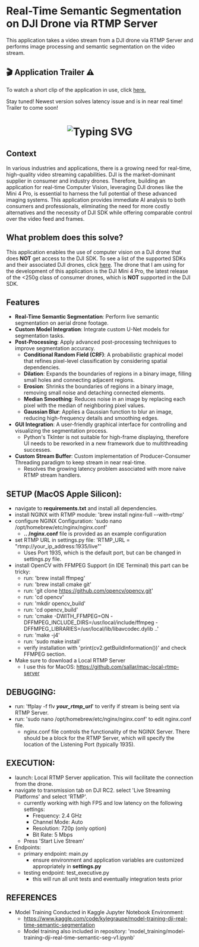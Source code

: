 # Real-Time Semantic Segmentation on DJI Drone via RTMP Server

This application takes a video stream from a DJI drone via RTMP Server and performs image processing and semantic segmentation on the video stream.

## 🎬 Application Trailer ⚠️

To watch a short clip of the application in use, click [here.](https://www.graupe.io/portfolio/real-time-computer-vision-streamed-via-dji-drone)

Stay tuned! Newest version solves latency issue and is in near real time! Trailer to come soon!

<h1 align="center">
  <img src="https://readme-typing-svg.demolab.com?font=Fira+Code&size=25&duration=2000&pause=10000&color=0FFFD0&center=false&vCenter=true&width=1000&lines=LEAVE+A+STAR+OR+A+FOLLOW+IF+THIS+REPO+IS+HELPFUL!" alt="Typing SVG" />
</h1>

## Context 

In various industries and applications, there is a growing need for real-time, high-quality video streaming capabilities. DJI is the market-dominant supplier in consumer and industry drones. Therefore, building an application for real-time Computer Vision, leveraging DJI drones like the Mini 4 Pro, is essential to harness the full potential of these advanced imaging systems. This application provides immediate AI analysis to both consumers and professionals, eliminating the need for more costly alternatives and the necessity of DJI SDK while offering comparable control over the video feed and frames.

## What problem does this solve?

This application enables the use of computer vision on a DJI drone that does **NOT** get access to the DJI SDK. To see a list of the supported SDKs and their associated DJI drones, click [here](https://developer.dji.com/). The drone that I am using for the development of this application is the DJI Mini 4 Pro, the latest release of the <250g class of consumer drones, which is **NOT** supported in the DJI SDK.

## Features

- **Real-Time Semantic Segmentation**: Perform live semantic segmentation on aerial drone footage.
- **Custom Model Integration**: Integrate custom U-Net models for segmentation tasks.
- **Post-Processing**: Apply advanced post-processing techniques to improve segmentation accuracy.
  - **Conditional Random Field (CRF)**: A probabilistic graphical model that refines pixel-level classification by considering spatial dependencies.
  - **Dilation**: Expands the boundaries of regions in a binary image, filling small holes and connecting adjacent regions.
  - **Erosion**: Shrinks the boundaries of regions in a binary image, removing small noise and detaching connected elements.
  - **Median Smoothing**: Reduces noise in an image by replacing each pixel with the median of neighboring pixel values.
  - **Gaussian Blur**: Applies a Gaussian function to blur an image, reducing high-frequency details and smoothing edges.
- **GUI Integration**: A user-friendly graphical interface for controlling and visualizing the segmentation process.
  - Python's TkInter is not suitable for high-frame displaying, therefore UI needs to be reworked in a new framework due to multithreading successes.
- **Custom Stream Buffer**: Custom implementation of Producer-Consumer Threading paradigm to keep stream in near real-time.
  - Resolves the growing latency problem associated with more naive RTMP stream handlers.

## SETUP (MacOS Apple Silicon):
- navigate to **requirements.txt** and install all dependencies.
- install NGINX with RTMP module: 'brew install nginx-full --with-rtmp'
- configure NGINX Configuration: 'sudo nano /opt/homebrew/etc/nginx/nginx.conf'
  - **.. /nginx.conf** file is provided as an example configuration
- set RTMP URL in settings.py file: 'RTMP_URL = "rtmp://your_ip_address:1935/live"'
  - Uses Port 1935, which is the default port, but can be changed in settings.py file.
- install OpenCV with FFMPEG Support (in IDE Terminal) this part can be tricky:
  - run: 'brew install ffmpeg'
  - run: 'brew install cmake git'
  - run: 'git clone https://github.com/opencv/opencv.git'
  - run: 'cd opencv'
  - run: 'mkdir opencv_build'
  - run: 'cd opencv_build'
  - run: 'cmake -DWITH_FFMPEG=ON -DFFMPEG_INCLUDE_DIRS=/usr/local/include/ffmpeg -DFFMPEG_LIBRARIES=/usr/local/lib/libavcodec.dylib ..'
  - run: 'make -j4'
  - run: 'sudo make install'
  - verify installation with 'print(cv2.getBuildInformation())' and check FFMPEG section.
- Make sure to download a Local RTMP Server
  - I use this for MacOS: https://github.com/sallar/mac-local-rtmp-server

## DEBUGGING:
 - run: 'ffplay -f flv **_your_rtmp_url_**' to verify if stream is being sent via RTMP Server. 
 - run: 'sudo nano /opt/homebrew/etc/nginx/nginx.conf' to edit nginx.conf file.
   - nginx.conf file controls the functionality of the NGINX Server. There should be a block for the RTMP Server, which will specify the location of the Listening Port (typically 1935).

## EXECUTION:
- launch: Local RTMP Server application. This will facilitate the connection from the drone.
- navigate to transmission tab on DJI RC2. select 'Live Streaming Platforms' and select 'RTMP'.
  - currently working with high FPS and low latency on the following settings:
    - Frequency: 2.4 GHz
    - Channel Mode: Auto
    - Resolution: 720p (only option)
    - Bit Rate: 5 Mbps
  - Press 'Start Live Stream'
- Endpoints:
  - primary endpoint: main.py
    - ensure environment and application variables are customized appropriately in **settings.py**
  - testing endpoint: test_executive.py
    - this will run all unit tests and eventually integration tests prior

## REFERENCES
- Model Training Conducted in Kaggle Jupyter Notebook Environment:
  - https://www.kaggle.com/code/kylegraupe/model-training-dji-real-time-semantic-segmentation
  - Model training also included in repository: 'model_training/model-training-dji-real-time-semantic-seg-v1.ipynb'
